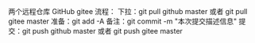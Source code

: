 两个远程仓库 GitHub  gitee
流程：
下拉：git pull  github master 或者 git pull gitee master
准备：git add -A
备注：git commit -m "本次提交描述信息"
提交：git push github master 或者 git push gitee master
